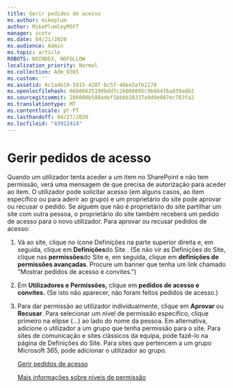 ```yaml
---
title: Gerir pedidos de acesso
ms.author: mikeplum
author: MikePlumleyMSFT
manager: scotv
ms.date: 04/21/2020
ms.audience: Admin
ms.topic: article
ROBOTS: NOINDEX, NOFOLLOW
localization_priority: Normal
ms.collection: Adm_O365
ms.custom: ''
ms.assetid: 6c1a4b19-5915-428f-bc57-40ee2af62178
ms.openlocfilehash: 66b00625190bddfc2b060895c9b864f6a839adb2
ms.sourcegitcommit: 286000b588adef1bbbb28337a9d9e087ec783fa2
ms.translationtype: MT
ms.contentlocale: pt-PT
ms.lasthandoff: 04/27/2020
ms.locfileid: "43912414"
---
```

# <a name="manage-access-requests"></a>Gerir pedidos de acesso

Quando um utilizador tenta aceder a um item no SharePoint e não tem permissão, verá uma mensagem de que precisa de autorização para aceder ao item. O utilizador pode solicitar acesso (em alguns casos, ao item específico ou para aderir ao grupo) e um proprietário do site pode aprovar ou recusar o pedido. Se alguém que não é proprietário do site partilhar um site com outra pessoa, o proprietário do site também receberá um pedido de acesso para o novo utilizador. Para aprovar ou recusar pedidos de acesso:
  
1. Vá ao site, clique no ícone Definições na parte superior direita e, em seguida, clique em **Definições**do Site . (Se não vir as Definições do Site, clique nas **permissões**do Site e, em seguida, clique em **definições de permissões avançadas**. Procure um banner que tenha um link chamado "Mostrar pedidos de acesso e convites.")
    
2. Em **Utilizadores e Permissões,** clique em **pedidos de acesso e convites.** (Se isto não aparecer, não foram feitos pedidos de acesso.)
    
3. Para dar permissão ao utilizador individualmente, clique em **Aprovar** ou **Recusar**. Para selecionar um nível de permissão específico, clique primeiro na elipse (...) ao lado do nome da pessoa. Em alternativa, adicione o utilizador a um grupo que tenha permissão para o site. Para sites de comunicação e sites clássicos da equipa, pode fazê-lo na página de Definições do Site. Para sites que pertencem a um grupo Microsoft 365, pode adicionar o utilizador ao grupo.
    
    [Gerir pedidos de acesso](https://go.microsoft.com/fwlink/?linkid=2008747)
    
    [Mais informações sobre níveis de permissão](https://go.microsoft.com/fwlink/?linkid=867071)
    

